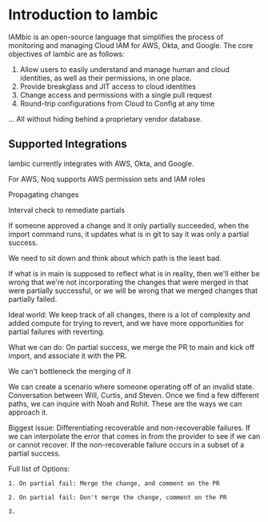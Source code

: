 
# Introduction to Iambic

IAMbic is an open-source language that simplifies the process of monitoring and managing Cloud IAM for AWS, Okta, and Google. The core objectives of Iambic are as follows:

1. Allow users to easily understand and manage human and cloud identities, as well as their permissions, in one place.
2. Provide breakglass and JIT access to cloud identities
3. Change access and permissions with a single pull request
4. Round-trip configurations from Cloud to Config at any time

... All without hiding behind a proprietary vendor database.

## Supported Integrations

Iambic currently integrates with AWS, Okta, and Google.

For AWS, Noq supports AWS permission sets and IAM roles

Propagating changes

Interval check to remediate partials

If someone approved a change and it only partially succeeded, when the import command runs, it updates what is in git to say it was only a partial success.

We need to sit down and think about which path is the least bad.

If what is in main is supposed to reflect what is in reality, then we'll either be wrong that we're not incorporating the changes that were merged in that were partially successful, or we will be wrong that we merged changes that partially failed.

Ideal world: We keep track of all changes, there is a lot of complexity and added compute for trying to revert, and we have more opportunities for partial failures with reverting.

What we can do: On partial success, we merge the PR to main and kick off import, and associate it with the PR.

We can't bottleneck the merging of it

We can create a scenario where someone operating off of an invalid state.  Conversation between Will, Curtis, and Steven. Once we find a few different paths, we can inquire with Noah and Rohit. These are the ways we can approach it.

Biggest issue: Differentiating recoverable and non-recoverable failures. If we can interpolate the error that comes in from the provider to see if we can or cannot recover. If the non-recoverable failure occurs in a subset of a partial success.

Full list of Options:

    1. On partial fail: Merge the change, and comment on the PR

    2. On partial fail: Don't merge the change, comment on the PR

    3.
